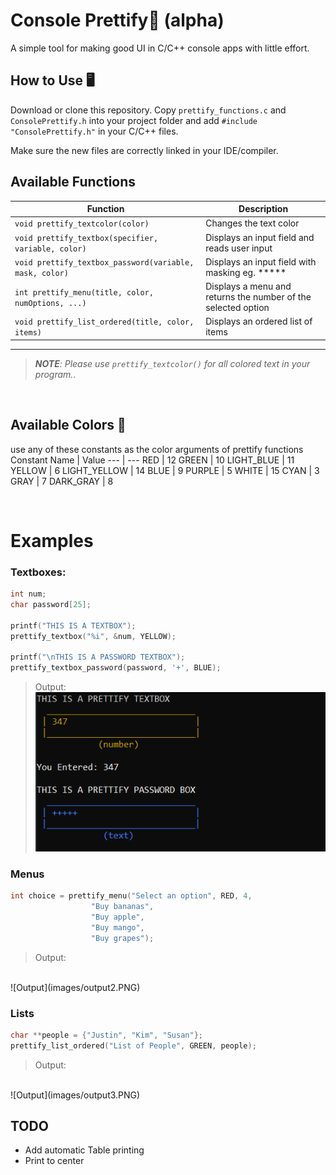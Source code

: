 # Console Prettify🎨 (alpha)
A simple tool for making good UI in C/C++ console apps with little effort.

## How to Use 🖥️
Download or clone this repository. Copy `prettify_functions.c` and `ConsolePrettify.h` into your project folder and add `#include "ConsolePrettify.h"` in your C/C++ files.

Make sure the new files are correctly linked in your IDE/compiler.

## Available Functions

Function | Description
--- | --- 
`void prettify_textcolor(color)` | Changes the text color
`void prettify_textbox(specifier, variable, color)` | Displays an input field and reads user input
`void prettify_textbox_password(variable, mask, color)` | Displays an input field with masking eg. *****
`int prettify_menu(title, color, numOptions, ...)` | Displays a menu and returns the number of the selected option
`void prettify_list_ordered(title, color, items)` | Displays an ordered list of items


---
> _**NOTE**: Please use `prettify_textcolor()` for all colored text in your program._.

<br>

## Available Colors 🌈
use any of these constants as the color arguments of prettify functions
Constant Name | Value
--- | --- 
RED | 12
GREEN |  10
LIGHT_BLUE | 11
YELLOW | 6
LIGHT_YELLOW | 14
BLUE | 9
PURPLE | 5
WHITE | 15
CYAN | 3
GRAY | 7
DARK_GRAY | 8

<br>

# Examples
### Textboxes:

```c
int num;
char password[25];

printf("THIS IS A TEXTBOX");
prettify_textbox("%i", &num, YELLOW);

printf("\nTHIS IS A PASSWORD TEXTBOX");
prettify_textbox_password(password, '+', BLUE);
```
> Output:
> ![Output](images/output1.PNG)


### Menus
```c
int choice = prettify_menu("Select an option", RED, 4,
                  "Buy bananas",
                  "Buy apple",
                  "Buy mango",
                  "Buy grapes");
```
> Output:
<br>
![Output](images/output2.PNG)


### Lists
```c
char **people = {"Justin", "Kim", "Susan"};
prettify_list_ordered("List of People", GREEN, people);
```
> Output:
<br>
![Output](images/output3.PNG)

## TODO
- Add automatic Table printing
- Print to center
